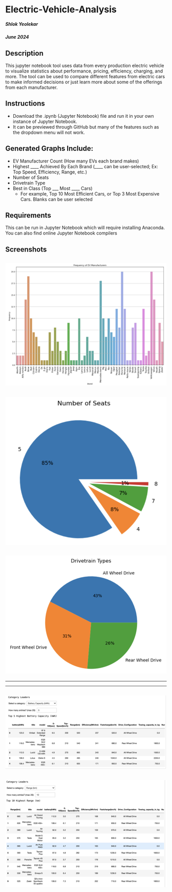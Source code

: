 # Electric-Vehicle-Analysis
##### Shlok Yeolekar
##### June 2024

## Description
This jupyter notebook tool uses data from every production electric vehicle to visualize statistics about performance, pricing, efficiency, charging, and more. The tool can be used to compare different features from electric cars to make informed decisions or just learn more about some of the offerings from each manufacturer. 


## Instructions
- Download the .ipynb (Jupyter Notebook) file and run it in your own instance of Jupyter Notebook.
- It can be previewed through GitHub but many of the features such as the dropdown menu will not work. 

## Generated Graphs Include: 
- EV Manufacturer Count (How many EVs each brand makes)
- Highest ____ Achieved By Each Brand (____ can be user-selected; Ex: Top Speed, Efficiency, Range, etc.)
- Number of Seats
- Drivetrain Type
- Best in Class (Top ___ Most ____ Cars)
  - For example, Top 10 Most Efficient Cars, or Top 3 Most Expensive Cars. Blanks can be user selected

## Requirements
This can be run in Jupyter Notebook which will require installing Anaconda. You can also find online Jupyter Notebook compilers

## Screenshots
![EV Manufacturer Count](Screenshots/freq.png)
---
![Seat Count](Screenshots/seats.png)
---
![Drivetrain Type Count](Screenshots/drivetrain.png)
---

___

___
![BestInClass1](Screenshots/leaders1.png)
---
![BestInClass2](Screenshots/leaders2.png)
---
